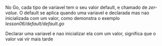 No Go, cada tipo de variavel tem o seu valor default, e chamado de _zer- value_. O default se aplica quando uma variavel e declarada mas nao inicializada com um valor, como demonstra o exemplo _lesson06/default/default.go_

Declarar uma variavel e nao inicializar ela com um valor, significa que o valor vai vir mais tarde